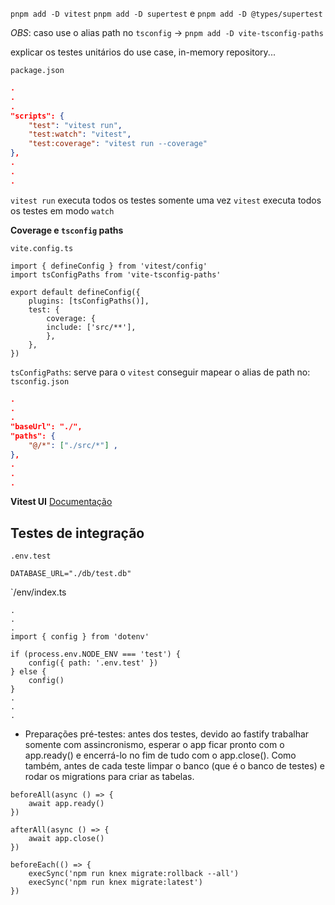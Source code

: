 
`pnpm add -D vitest`
`pnpm add -D supertest` e `pnpm add -D @types/supertest`

_OBS_: caso use o alias path no `tsconfig` -> `pnpm add -D vite-tsconfig-paths`

explicar os testes unitários do use case, in-memory repository...

`package.json`
```JSON
.
.
.
"scripts": {
	"test": "vitest run",
	"test:watch": "vitest",
	"test:coverage": "vitest run --coverage"
},
.
.
.
```
`vitest run` executa todos os testes somente uma vez
`vitest` executa todos os testes em modo `watch`

**Coverage e `tsconfig` paths**

`vite.config.ts`
```TS
import { defineConfig } from 'vitest/config'
import tsConfigPaths from 'vite-tsconfig-paths'

export default defineConfig({
	plugins: [tsConfigPaths()],
	test: {
		coverage: {
		include: ['src/**'],
		},
	},
})
```

`tsConfigPaths`: serve para o `vitest` conseguir mapear o alias de path no:
`tsconfig.json`
```JSON
.
.
.
"baseUrl": "./",
"paths": {
	"@/*": ["./src/*"] ,
},
.
.
.
```

**Vitest UI**
[Documentação](https://vitest.dev/guide/ui)
## Testes de integração

 `.env.test`
```env
DATABASE_URL="./db/test.db"
```

`/env/index.ts
```TS
.
.
.
import { config } from 'dotenv'

if (process.env.NODE_ENV === 'test') {
	config({ path: '.env.test' })
} else {
	config()
}
.
.
.
```

-  Preparações pré-testes: antes dos testes, devido ao fastify trabalhar somente com assincronismo, esperar o app ficar pronto com o app.ready() e encerrá-lo no fim de tudo com o app.close(). Como também, antes de cada teste limpar o banco (que é o banco de testes) e rodar os migrations para criar as tabelas.
```TS
beforeAll(async () => {
	await app.ready()
})

afterAll(async () => {
	await app.close()
})

beforeEach(() => {
	execSync('npm run knex migrate:rollback --all')
	execSync('npm run knex migrate:latest')
})
```
